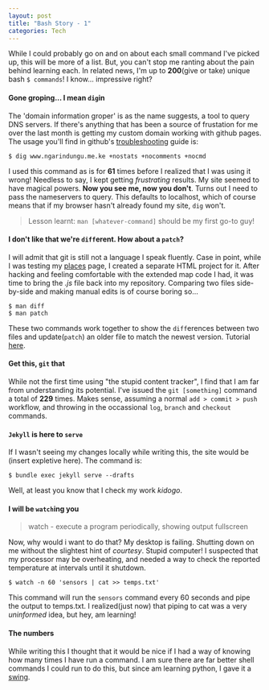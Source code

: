 ```yaml
---
layout: post
title: "Bash Story - 1"
categories: Tech
---
```


While I could probably go on and on about each small command I've picked up, this will be more of a list. But, you can't stop me ranting about the pain behind learning each. In related news, I'm up to **200**(give or take) unique bash `$ commands`! I know... impressive right?

#### Gone groping... I mean `dig`in
The 'domain information groper' is as the name suggests, a tool to query DNS servers.
 If there's anything that has been a source of frustation for me over the last month is getting my custom domain working with github pages.
 The usage you'll find in github's [troubleshooting] guide is:

~~~ shell
$ dig www.ngarindungu.me.ke +nostats +nocomments +nocmd
~~~
I used this command as is for **61** times before I realized that I was using it wrong!
Needless to say, I kept getting *frustrating* results. My site seemed to have magical powers. **Now you see me, now you don't**.
Turns out I need to pass the nameservers to query. This defaults to localhost, which of course means that if my browser hasn't already found my site, `dig` won't.

> Lesson learnt: `man [whatever-command]` should be my first go-to guy!

#### I don't like that we're `diff`erent. How about a `patch`?
I will admit that git is still not a language I speak fluently. Case in point, while I was testing my [places] page, I created a separate HTML project for it.
After hacking and feeling comfortable with the extended map code I had, it was time to bring the *.js* file back into my repository.
Comparing two files side-by-side and making manual edits is of course boring so...

~~~ shell
$ man diff
$ man patch
~~~
These two commands work together to show the `diff`erences between two files and update(`patch`) an older file to match the newest version. Tutorial [here][patch tutorial].

#### Get this, `git` that
While not the first time using "the stupid content tracker", I find that I am far from understanding its potential.
I've issued the `git [something]` command a total of **229** times. Makes sense, assuming a normal `add > commit > push` workflow, and throwing in the occassional `log`, `branch` and `checkout` commands.

#### `Jekyll` is here to `serve`
If I wasn't seeing my changes locally while writing this, the site would be (insert expletive here). The command is:

~~~ shell
$ bundle exec jekyll serve --drafts
~~~

Well, at least you know that I check my work *kidogo*.

#### I will be `watch`ing you

> watch - execute a program periodically, showing output fullscreen

Now, why would i want to do that? My desktop is failing. Shutting down on me without the slightest hint of *courtesy*. Stupid computer!
I suspected that my processor may be overheating, and needed a way to check the reported temperature at intervals until it shutdown.

~~~shell
$ watch -n 60 'sensors | cat >> temps.txt'
~~~

This command will run the `sensors` command every 60 seconds and pipe the output to temps.txt. I realized(just now) that piping to cat was a very *uninformed* idea, but hey, am learning!

#### The numbers
While writing this I thought that it would be nice if I had a way of knowing how many times I have run a command.
I am sure there are far better shell commands I could run to do this, but since am learning python, I gave it a [swing][python scripts].

[troubleshooting]: https://help.github.com/articles/troubleshooting-custom-domains/#github-repository-setup-errors
[places]:{{site.url}}/places
[patch tutorial]:https://linuxacademy.com/blog/linux/introduction-using-diff-and-patch/
[python scripts]:https://github.com/NgariNdungu/random_scripts/tree/master/python
